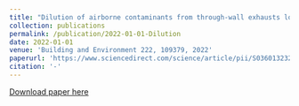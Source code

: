 ```yaml
---
title: "Dilution of airborne contaminants from through-wall exhausts located on the side of multi-family residential buildings"
collection: publications
permalink: /publication/2022-01-01-Dilution
date: 2022-01-01
venue: 'Building and Environment 222, 109379, 2022'
paperurl: 'https://www.sciencedirect.com/science/article/pii/S0360132322006126'
citation: '-'
---
```

[Download paper here](https://www.sciencedirect.com/science/article/pii/S0360132322006126)
